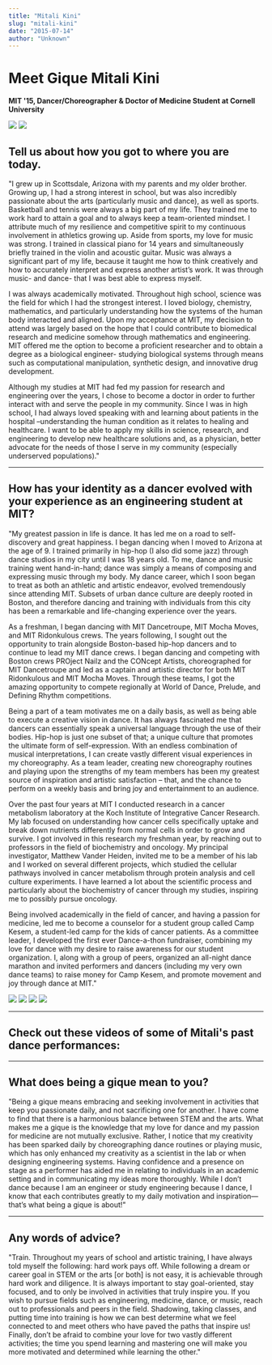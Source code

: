 ```yaml
---
title: "Mitali Kini"
slug: "mitali-kini"
date: "2015-07-14"
author: "Unknown"
---
```


# Meet Gique **Mitali Kini**

**MIT '15, Dancer/Choreographer & Doctor of Medicine Student at Cornell University**

![](/images/general/image-asset-1436909540021-AYUJYARYNEBMFSX8UE41.jpeg?format=original) ![](/images/general/image-asset-1436909661823-QJVNVV7CXHZHKRU44T0Y.jpeg?format=original)

## Tell us about how you got to where you are today.

"I grew up in Scottsdale, Arizona with my parents and my older brother. Growing up, I had a strong interest in school, but was also incredibly passionate about the arts (particularly music and dance), as well as sports. Basketball and tennis were always a big part of my life. They trained me to work hard to attain a goal and to always keep a team-oriented mindset. I attribute much of my resilience and competitive spirit to my continuous involvement in athletics growing up. Aside from sports, my love for music was strong. I trained in classical piano for 14 years and simultaneously briefly trained in the violin and acoustic guitar. Music was always a significant part of my life, because it taught me how to think creatively and how to accurately interpret and express another artist’s work. It was through music- and dance- that I was best able to express myself.

I was always academically motivated. Throughout high school, science was the field for which I had the strongest interest. I loved biology, chemistry, mathematics, and particularly understanding how the systems of the human body interacted and aligned. Upon my acceptance at MIT, my decision to attend was largely based on the hope that I could contribute to biomedical research and medicine somehow through mathematics and engineering. MIT offered me the option to become a proficient researcher and to obtain a degree as a biological engineer- studying biological systems through means such as computational manipulation, synthetic design, and innovative drug development.

Although my studies at MIT had fed my passion for research and engineering over the years, I chose to become a doctor in order to further interact with and serve the people in my community. Since I was in high school, I had always loved speaking with and learning about patients in the hospital –understanding the human condition as it relates to healing and healthcare. I want to be able to apply my skills in science, research, and engineering to develop new healthcare solutions and, as a physician, better advocate for the needs of those I serve in my community (especially underserved populations)."

* * *

## How has your identity as a dancer evolved with your experience as an engineering student at MIT?

"My greatest passion in life is dance. It has led me on a road to self-discovery and great happiness. I began dancing when I moved to Arizona at the age of 9. I trained primarily in hip-hop (I also did some jazz) through dance studios in my city until I was 18 years old. To me, dance and music training went hand-in-hand; dance was simply a means of composing and expressing music through my body. My dance career, which I soon began to treat as both an athletic and artistic endeavor, evolved tremendously since attending MIT. Subsets of urban dance culture are deeply rooted in Boston, and therefore dancing and training with individuals from this city has been a remarkable and life-changing experience over the years.

As a freshman, I began dancing with MIT Dancetroupe, MIT Mocha Moves, and MIT Ridonkulous crews. The years following, I sought out the opportunity to train alongside Boston-based hip-hop dancers and to continue to lead my MIT dance crews. I began dancing and competing with Boston crews PROject Nailz and the CONcept Artists, choreographed for MIT Dancetroupe and led as a captain and artistic director for both MIT Ridonkulous and MIT Mocha Moves. Through these teams, I got the amazing opportunity to compete regionally at World of Dance, Prelude, and Defining Rhythm competitions.

Being a part of a team motivates me on a daily basis, as well as being able to execute a creative vision in dance. It has always fascinated me that dancers can essentially speak a universal language through the use of their bodies. Hip-hop is just one subset of that; a unique culture that promotes the ultimate form of self-expression. With an endless combination of musical interpretations, I can create vastly different visual experiences in my choreography. As a team leader, creating new choreography routines and playing upon the strengths of my team members has been my greatest source of inspiration and artistic satisfaction – that, and the chance to perform on a weekly basis and bring joy and entertainment to an audience.

Over the past four years at MIT I conducted research in a cancer metabolism laboratory at the Koch Institute of Integrative Cancer Research. My lab focused on understanding how cancer cells specifically uptake and break down nutrients differently from normal cells in order to grow and survive. I got involved in this research my freshman year, by reaching out to professors in the field of biochemistry and oncology. My principal investigator, Matthew Vander Heiden, invited me to be a member of his lab and I worked on several different projects, which studied the cellular pathways involved in cancer metabolism through protein analysis and cell culture experiments. I have learned a lot about the scientific process and particularly about the biochemistry of cancer through my studies, inspiring me to possibly pursue oncology.

Being involved academically in the field of cancer, and having a passion for medicine, led me to become a counselor for a student group called Camp Kesem, a student-led camp for the kids of cancer patients. As a committee leader, I developed the first ever Dance-a-thon fundraiser, combining my love for dance with my desire to raise awareness for our student organization. I, along with a group of peers, organized an all-night dance marathon and invited performers and dancers (including my very own dance teams) to raise money for Camp Kesem, and promote movement and joy through dance at MIT."

![](/images/general/image-asset-1436910181448-B0HH2JVCTXVA1YNTVBZD.png?format=original) ![](/images/general/image-asset-1436909695758-AB3084OCOFYO1SQR710B.jpeg?format=original) ![](/images/general/image-asset-1436909933961-X6TNIBA8Q12CINYWEK3X.jpeg?format=original) ![](/images/general/image-asset-1436910112288-W3LBBIJQBI3GCPEJE3GX.jpeg?format=original)

* * *

## Check out these videos of some of Mitali's past dance performances:

* * *

## What does being a gique mean to you?

"Being a gique means embracing and seeking involvement in activities that keep you passionate daily, and not sacrificing one for another. I have come to find that there is a harmonious balance between STEM and the arts. What makes me a gique is the knowledge that my love for dance and my passion for medicine are not mutually exclusive. Rather, I notice that my creativity has been sparked daily by choreographing dance routines or playing music, which has only enhanced my creativity as a scientist in the lab or when designing engineering systems. Having confidence and a presence on stage as a performer has aided me in relating to individuals in an academic setting and in communicating my ideas more thoroughly. While I don’t dance because I am an engineer or study engineering because I dance, I know that each contributes greatly to my daily motivation and inspiration—that’s what being a gique is about!"

* * *

## Any words of advice?

"Train. Throughout my years of school and artistic training, I have always told myself the following: hard work pays off. While following a dream or career goal in STEM or the arts \[or both\] is not easy, it is achievable through hard work and diligence. It is always important to stay goal-oriented, stay focused, and to only be involved in activities that truly inspire you. If you wish to pursue fields such as engineering, medicine, dance, or music, reach out to professionals and peers in the field. Shadowing, taking classes, and putting time into training is how we can best determine what we feel connected to and meet others who have paved the paths that inspire us! Finally, don’t be afraid to combine your love for two vastly different activities; the time you spend learning and mastering one will make you more motivated and determined while learning the other."